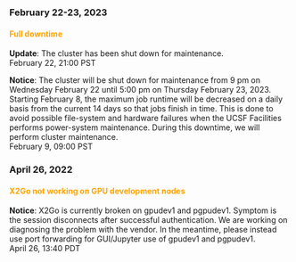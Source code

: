 ### February 22-23, 2023

#### <span style="color: orange;">Full downtime</span>

<!--
**Resolved**: The cluster maintenance has completed and the cluster is now fully operational again.
<br><span class="timestamp">February 23, 17:00 PST</span>
-->

**Update**: The cluster has been shut down for maintenance.
<br><span class="timestamp">February 22, 21:00 PST</span>

**Notice**: The cluster will be shut down for maintenance from 9 pm on Wednesday February 22 until 5:00 pm on Thursday February 23, 2023. Starting February 8, the maximum job runtime will be decreased on a daily basis from the current 14 days so that jobs finish in time. This is done to avoid possible file-system and hardware failures when the UCSF Facilities performs power-system maintenance.  During this downtime, we will perform cluster maintenance.
<br><span class="timestamp">February 9, 09:00 PST</span>

<!--
start: 2023-02-22T21:00:00
stop: 2023-02-23T17:00:00
length: 20 hours
severity: under-maintenance
affected: jobs, beegfs, compute, *
reason: scheduled
 -->


### April 26, 2022

#### <span style="color: orange;">X2Go not working on GPU development nodes</span>

**Notice**: X2Go is currently broken on gpudev1 and pgpudev1. Symptom
is the session disconnects after successful authentication. We are
working on diagnosing the problem with the vendor. In the meantime,
please instead use port forwarding for GUI/Jupyter use of gpudev1 and
pgpudev1.
<br><span class="timestamp">April 26, 13:40 PDT</span>
